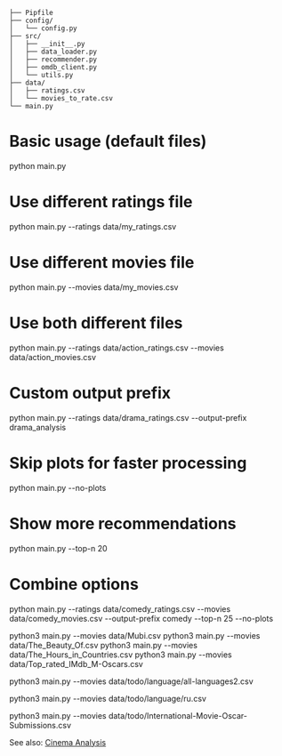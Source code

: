 ```movie_recommender/
├── Pipfile
├── config/
│   └── config.py
├── src/
│   ├── __init__.py
│   ├── data_loader.py
│   ├── recommender.py
│   ├── omdb_client.py
│   └── utils.py
├── data/
│   ├── ratings.csv
│   └── movies_to_rate.csv
└── main.py
```

# Basic usage (default files)
python main.py

# Use different ratings file
python main.py --ratings data/my_ratings.csv

# Use different movies file
python main.py --movies data/my_movies.csv

# Use both different files
python main.py --ratings data/action_ratings.csv --movies data/action_movies.csv

# Custom output prefix
python main.py --ratings data/drama_ratings.csv --output-prefix drama_analysis

# Skip plots for faster processing
python main.py --no-plots

# Show more recommendations
python main.py --top-n 20

# Combine options
python main.py --ratings data/comedy_ratings.csv --movies data/comedy_movies.csv --output-prefix comedy --top-n 25 --no-plots


python3 main.py --movies data/Mubi.csv
python3 main.py --movies data/The_Beauty_Of.csv
python3 main.py --movies data/The_Hours_in_Countries.csv
python3 main.py --movies data/Top_rated_IMdb_M-Oscars.csv

python3 main.py --movies data/todo/language/all-languages2.csv

python3 main.py --movies data/todo/language/ru.csv

python3 main.py --movies data/todo/International-Movie-Oscar-Submissions.csv


See also: [Cinema Analysis](https://github.com/zayabarrini/cinema)
